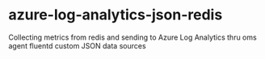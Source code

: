 # azure-log-analytics-json-redis
Collecting metrics from redis and sending to Azure Log Analytics thru oms agent fluentd custom JSON data sources
